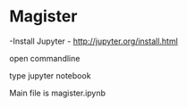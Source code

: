 # Magister

-Install Jupyter - http://jupyter.org/install.html

open commandline

type  jupyter notebook

Main file is magister.ipynb
